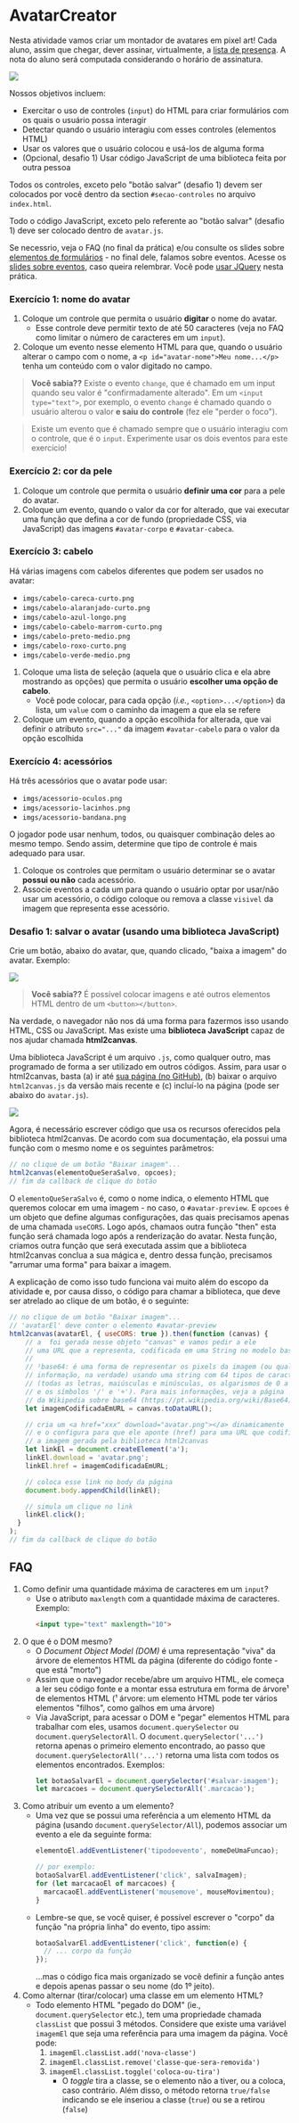 # AvatarCreator

Nesta atividade vamos criar um montador de avatares em pixel art! Cada aluno, assim que chegar, dever assinar, virtualmente, a [lista de presença](https://docs.google.com/spreadsheets/d/1-4r7GHaWhzPHMgl3ct3oulDJsQe-6g6i1GKgU9vEERc/edit?usp=sharing). A nota do aluno será computada considerando o horário de assinatura. 

![](docs/resultado-final.png)

Nossos objetivos incluem:

- Exercitar o uso de controles (`input`) do HTML para criar
formulários com os quais o usuário possa interagir
- Detectar quando o usuário interagiu com esses controles (elementos HTML)
- Usar os valores que o usuário colocou e usá-los de alguma forma
- (Opcional, desafio 1) Usar código JavaScript de uma biblioteca feita
  por outra pessoa

Todos os controles, exceto pelo "botão salvar" (desafio 1) devem ser
colocados por você dentro da section `#secao-controles` no arquivo `index.html`.

Todo o código JavaScript, exceto pelo referente ao "botão salvar" (desafio 1)
deve ser colocado dentro de `avatar.js`.

Se necessrio, veja o FAQ (no final da prática) e/ou consulte os slides sobre [elementos de formulários](https://daniel-hasan.github.io/cefet-web-grad/classes/html5) - no final dele, falamos sobre eventos. Acesse os [slides sobre eventos](https://daniel-hasan.github.io/cefet-web-grad/classes/js2), caso queira relembrar. Você pode [usar JQuery](https://daniel-hasan.github.io/cefet-web-grad/classes/js4/) nesta prática.

### Exercício 1: nome do avatar

1. Coloque um controle que permita o usuário **digitar** o nome do avatar.
   - Esse controle deve permitir texto de até 50 caracteres (veja no FAQ
     como limitar o número de caracteres em um `input`).
1. Coloque um evento nesse elemento HTML para que, quando o usuário alterar o
   campo com o nome, a `<p id="avatar-nome">Meu nome...</p>` tenha um
   conteúdo com o valor digitado no campo.

> **Você sabia??**
> Existe o evento `change`, que é chamado em um input quando seu valor é
> "confirmadamente alterado". Em um `<input type="text">`, por exemplo,
> o evento `change` é chamado quando o usuário alterou o valor **e saiu do**
> **controle** (fez ele "perder o foco").

> Existe um evento que é chamado sempre que o usuário interagiu com o controle,
> que é o `input`. Experimente usar os dois eventos para este exercício!

### Exercício 2: cor da pele

1. Coloque um controle que permita o usuário **definir uma cor** para a
   pele do avatar.
1. Coloque um evento, quando o valor da cor for alterado, que vai executar uma
   função que defina a cor de fundo (propriedade CSS, via JavaScript)
   das imagens `#avatar-corpo` e `#avatar-cabeca`.

### Exercício 3: cabelo

Há várias imagens com cabelos diferentes que podem ser usados no avatar:

- `imgs/cabelo-careca-curto.png`
- `imgs/cabelo-alaranjado-curto.png`
- `imgs/cabelo-azul-longo.png`
- `imgs/cabelo-cabelo-marrom-curto.png`
- `imgs/cabelo-preto-medio.png`
- `imgs/cabelo-roxo-curto.png`
- `imgs/cabelo-verde-medio.png`


1. Coloque uma lista de seleção (aquela que o usuário clica e ela abre
   mostrando as opções) que permita o usuário **escolher uma opção de cabelo**.
   - Você pode colocar, para cada opção (_i.e._, `<option>...</option>`)
     da lista, um `value` com o caminho da imagem a que ela se refere
1. Coloque um evento, quando a opção escolhida for alterada, que vai
   definir o atributo `src="..."` da imagem `#avatar-cabelo` para o valor
   da opção escolhida

<!-- ### Desafio 1: expressão facial

Há três imagens com expressões faciais (olhos, sobrancelhas, nariz e boca):

- `imgs/expressao-marota.png`
- `imgs/expressao-chatao.png`
- `imgs/expressao-pessoa-invisivel.png`

1. Use controles de "radio" com os quais o usuário pode escolher apenas
   uma opção -->

### Exercício 4: acessórios

Há três acessórios que o avatar pode usar:

- `imgs/acessorio-oculos.png`
- `imgs/acessorio-lacinhos.png`
- `imgs/acessorio-bandana.png`

O jogador pode usar nenhum, todos, ou quaisquer combinação deles ao mesmo
tempo. Sendo assim, determine que tipo de controle é mais adequado para usar.

1. Coloque os controles que permitam o usuário determinar se o avatar **possui
   ou não** cada acessório.
1. Associe eventos a cada um para quando o usuário optar por usar/não usar
   um acessório, o código coloque ou remova a classe `visivel` da imagem
   que representa esse acessório.

### Desafio 1: salvar o avatar (usando uma biblioteca JavaScript)

Crie um botão, abaixo do avatar, que, quando clicado, "baixa a imagem"
do avatar. Exemplo:

![](docs/botao-exemplo.png)

> **Você sabia??**
> É possível colocar imagens e até outros
> elementos HTML dentro de um `<button></button>`.

Na verdade, o navegador não nos dá uma forma para fazermos isso usando HTML,
CSS ou JavaScript. Mas existe uma **biblioteca JavaScript** capaz de
nos ajudar chamada **html2canvas**.

Uma biblioteca JavaScript é um arquivo `.js`, como qualquer outro, mas
programado de forma a ser utilizado em outros códigos. Assim, para usar o
html2canvas, basta (a) ir até [sua página (no GitHub)][html2canvas], (b)
baixar o arquivo `html2canvas.js` da versão mais recente e (c) incluí-lo
na página (pode ser abaixo do `avatar.js`).

![](docs/baixando-html2canvas.png)

Agora, é necessário escrever código que usa os recursos oferecidos pela
biblioteca html2canvas. De acordo com sua documentação, ela possui uma função
com o mesmo nome e os seguintes parâmetros:

```js
// no clique de um botão "Baixar imagem"...
html2canvas(elementoQueSeraSalvo, opcoes);
// fim da callback de clique do botão
```

O `elementoQueSeraSalvo` é, como o nome indica, o elemento HTML que queremos
colocar em uma imagem - no caso, o `#avatar-preview`. E `opcoes` é um
objeto que define algumas configurações, das quais precisamos apenas de uma
chamada `useCORS`. Logo após, chamaos outra função "then" esta função será chamada
logo após a renderização do avatar. Nesta função, criamos outra função que será executada assim
que a biblioteca html2canvas conclua a sua mágica e, dentro dessa função,
precisamos "arrumar uma forma" para baixar a imagem.

A explicação de como isso tudo funciona vai muito além do escopo da
atividade e, por causa disso, o código para chamar a biblioteca, que deve
ser atrelado ao clique de um botão, é o seguinte:

```js
// no clique de um botão "Baixar imagem"...
// 'avatarEl' deve conter o elemento #avatar-preview
html2canvas(avatarEl, { useCORS: true }).then(function (canvas) {
    // a  foi gerada nesse objeto "canvas" e vamos pedir a ele
    // uma URL que a representa, codificada em uma String no modelo base64¹
    //
    // ¹base64: é uma forma de representar os pixels da imagem (ou qualquer
    // informação, na verdade) usando uma string com 64 tipos de caracteres
    // (todas as letras, maiúsculas e minúsculas, os algarismos de 0 a 9
    // e os símbolos '/' e '+'). Para mais informações, veja a página
    // da Wikipedia sobre base64 (https://pt.wikipedia.org/wiki/Base64)
    let imagemCodificadaEmURL = canvas.toDataURL();

    // cria um <a href="xxx" download="avatar.png"></a> dinamicamente
    // e o configura para que ele aponte (href) para uma URL que codifica
    // a imagem gerada pela biblioteca html2canvas
    let linkEl = document.createElement('a');
    linkEl.download = 'avatar.png';
    linkEl.href = imagemCodificadaEmURL;

    // coloca esse link no body da página
    document.body.appendChild(linkEl);

    // simula um clique no link
    linkEl.click();
  }
);
// fim da callback de clique do botão
```

## FAQ

1. Como definir uma quantidade máxima de caracteres em um `input`?
   - Use o atributo `maxlength` com a quantidade máxima de caracteres. Exemplo:
     ```html
     <input type="text" maxlength="10">
     ```
1. O que é o DOM mesmo?
   - O _Document Object Model (DOM)_ é uma representação "viva" da árvore de
     elementos HTML da página (diferente do código fonte - que está "morto")
   - Assim que o navegador recebe/abre um arquivo HTML, ele começa a ler seu
     código fonte e a montar essa estrutura em forma de árvore¹ de elementos
     HTML (¹ árvore: um elemento HTML pode ter vários elementos "filhos",
     como galhos em uma árvore)
   - Via JavaScript, para acessar o DOM e "pegar" elementos HTML para trabalhar
     com eles, usamos `document.querySelector` ou `document.querySelectorAll`.
     O `document.querySelector('...')` retorna apenas o primeiro elemento
     encontrado, ao passo que `document.querySelectorAll('...')` retorna uma
     lista com todos os elementos encontrados. Exemplos:
     ```js
     let botaoSalvarEl = document.querySelector('#salvar-imagem');
     let marcacoes = document.querySelectorAll('.marcacao');
     ```
1. Como atribuir um evento a um elemento?
   - Uma vez que se possui uma referência a um elemento HTML da página
     (usando `document.querySelector/All`), podemos associar um evento a ele
     da seguinte forma:
     ```js
     elementoEl.addEventListener('tipodoevento', nomeDeUmaFuncao);

     // por exemplo:
     botaoSalvarEl.addEventListener('click', salvaImagem);
     for (let marcacaoEl of marcacoes) {
       marcacaoEl.addEventListener('mousemove', mouseMovimentou);
     }
     ```
   - Lembre-se que, se você quiser, é possível escrever o "corpo" da função
     "na própria linha" do evento, tipo assim:
     ```js
     botaoSalvarEl.addEventListener('click', function(e) {
       // ... corpo da função
     });
     ```
     ...mas o código fica mais organizado se você definir a função antes e
     depois apenas passar o seu nome (do 1º jeito).     
1. Como alternar (tirar/colocar) uma classe em um elemento HTML?
   - Todo elemento HTML "pegado do DOM" (ie., `document.querySelector` etc.),
     tem uma propriedade chamada `classList` que possui 3 métodos. Considere
     que existe uma variável `imagemEl` que seja uma referência para uma imagem
     da página. Você pode:
     1. `imagemEl.classList.add('nova-classe')`
     1. `imagemEl.classList.remove('classe-que-sera-removida')`
     1. `imagemEl.classList.toggle('coloca-ou-tira')`
        - O _toggle_ tira a classe, se o elemento não a tiver, ou a coloca,
          caso contrário. Além disso, o método retorna `true/false` indicando
          se ele inseriou a classe (`true`) ou se a retirou (`false`)


[html2canvas]: https://github.com/niklasvh/html2canvas/releases
